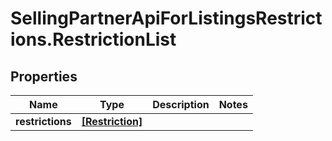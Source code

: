 # SellingPartnerApiForListingsRestrictions.RestrictionList

## Properties
Name | Type | Description | Notes
------------ | ------------- | ------------- | -------------
**restrictions** | [**[Restriction]**](Restriction.md) |  | 


